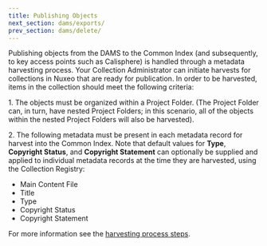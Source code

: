 ```yaml
---
title: Publishing Objects
next_section: dams/exports/
prev_section: dams/delete/
---
```


Publishing objects from the DAMS to the Common Index (and subsequently, to key access points such as Calisphere) is handled through a metadata harvesting process.  Your Collection Administrator can initiate harvests for collections in Nuxeo that are ready for publication.  In order to be harvested, items in the collection should meet the following criteria:

<p>1. The objects must be organized within a Project Folder.  (The Project Folder can, in turn, have nested Project Folders; in this scenario, all of the objects within the nested Project Folders will also be harvested).</p>

<p>2. The following metadata must be present in each metadata record for harvest into the Common Index. Note that default values for <b>Type</b>, <b>Copyright Status</b>, and <b>Copyright Statement</b> can optionally be supplied and applied to individual metadata records at the time they are harvested, using the Collection Registry:</p>

* <a class="label">Main Content File</a>
* <a class="label">Title</a>
* <a class="label">Type</a>
* <a class="label">Copyright Status</a>
* <a class="label">Copyright Statement</a>

For more information see the <a href="https://registry.cdlib.org/documentation/docs/registry/start/">harvesting process steps</a>.


